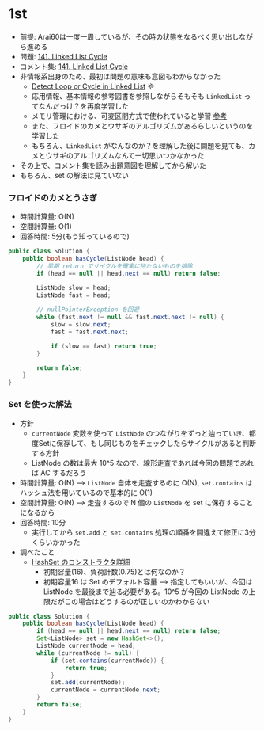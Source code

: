 # 1st
- 前提: Arai60は一度一周しているが、その時の状態をなるべく思い出しながら進める
- 問題: [141. Linked List Cycle](https://leetcode.com/problems/linked-list-cycle/description/)
- コメント集: [141. Linked List Cycle](https://docs.google.com/document/d/11HV35ADPo9QxJOpJQ24FcZvtvioli770WWdZZDaLOfg/edit?tab=t.0)
- 非情報系出身のため、最初は問題の意味も意図もわからなかった
  - [Detect Loop or Cycle in Linked List](https://www.geeksforgeeks.org/dsa/detect-loop-in-a-linked-list/) や
  - 応用情報、基本情報の参考図書を参照しながらそもそも `LinkedList` ってなんだっけ？を再度学習した
  - メモリ管理における、可変区間方式で使われていると学習 [参考](https://chatgpt.com/c/6899bc08-ef88-8321-b3f1-05a247b37de5)
  - また、フロイドのカメとウサギのアルゴリズムがあるらしいというのを学習した
  - もちろん、`LinkedList` がなんなのか？を理解した後に問題を見ても、カメとウサギのアルゴリズムなんて一切思いつかなかった
- その上で、コメント集を読み出題意図を理解してから解いた
- もちろん、set の解法は見ていない

### フロイドのカメとうさぎ
- 時間計算量: O(N)
- 空間計算量: O(1)
- 回答時間: 5分(もう知っているので)
```java
public class Solution {
    public boolean hasCycle(ListNode head) {
        // 早期 return でサイクルを確実に持たないものを排除
        if (head == null || head.next == null) return false;

        ListNode slow = head;
        ListNode fast = head;
        
        // nullPointerException を回避
        while (fast.next != null && fast.next.next != null) {
            slow = slow.next;
            fast = fast.next.next;

            if (slow == fast) return true;
        }

        return false;
    }
}
```

### Set を使った解法
- 方針
  - `currentNode` 変数を使って `ListNode` のつながりをずっと辿っていき、都度Setに保存して、もし同じものをチェックしたらサイクルがあると判断する方針
  - ListNode の数は最大 10^5 なので、線形走査であれば今回の問題であれば AC するだろう
- 時間計算量: O(N) --> `ListNode` 自体を走査するのに O(N), `set.contains` はハッシュ法を用いているので基本的に O(1) 
- 空間計算量: O(N) --> 走査するので N 個の `ListNode` を set に保存することになるから
- 回答時間: 10分
  - 実行してから `set.add` と `set.contains` 処理の順番を間違えて修正に3分くらいかかった
- 調べたこと
  - [HashSet のコンストラクタ詳細](https://docs.oracle.com/javase/jp/8/docs/api/java/util/HashSet.html#HashSet--)
    - 初期容量(16)、負荷計数(0.75)とは何なのか？
    - 初期容量16 は Set のデフォルト容量 --> 指定してもいいが、今回は ListNode を最後まで辿る必要がある。10^5 が今回の ListNode の上限だがこの場合はどうするのが正しいのかわからない
```java
public class Solution {
    public boolean hasCycle(ListNode head) {
        if (head == null || head.next == null) return false;
        Set<ListNode> set = new HashSet<>();
        ListNode currentNode = head;
        while (currentNode != null) {
            if (set.contains(currentNode)) {
                return true;
            }
            set.add(currentNode);
            currentNode = currentNode.next;
        }
        return false;
    }
}
```